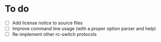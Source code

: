 # To do
- [ ] Add license notice to source files
- [ ] Improve command line usage (with a proper option parser and help)
- [ ] Re-implement other rc-switch protocols
